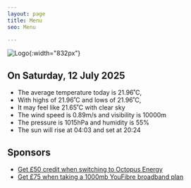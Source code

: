 ```yaml
---
layout: page
title: Menu
seo: Menu

---
```


![Logo](/images/logo.jpg){:width="832px"}

<!-- weather_marker starts -->
## On Saturday, 12 July 2025

- The average temperature today is 21.96˚C,
- With highs of 21.96˚C and lows of 21.96˚C,
- It may feel like 21.65˚C with clear sky
- The wind speed is 0.89m/s and visibility is 10000m
- The pressure is 1015hPa and humidity is 55%
- The sun will rise at 04:03 and set at 20:24

<!-- weather_marker ends -->

## Sponsors

- [Get £50 credit when switching to Octopus Energy](https://bit.ly/3oD1nnS)
- [Get £75 when taking a 1000mb YouFibre broadband plan](https://aklam.io/91zWhU?)
